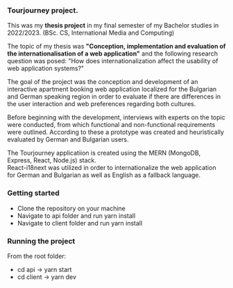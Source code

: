 ### Tourjourney project.
This was my **thesis project** in my final semester of my Bachelor studies in 2022/2023. (BSc. CS, International Media and Computing)

The topic of my thesis was **"Conception, implementation and evaluation of the internationalisation of a web application"** and the following research question was posed: "How does internationalization affect the usability of web application systems?"

The goal of the project was the conception and development of an interactive apartment booking web application localized for the Bulgarian and German speaking region in order to evaluate if there are differences in the user interaction and web preferences regarding both cultures. 

Before beginning with the development, interviews with experts on the topic were conducted, from which functional and non-functional requirements were outlined. According to these a prototype was created and heuristically evaluated by German and Bulgarian users.

The Tourjourney applicatiion is created using the MERN (MongoDB, Express, React, Node.js) stack. <br> React-i18next was utilized in order to internationalize the web application for German and Bulgarian as well as English as a fallback language.

### Getting started
- Clone the repository on your machine
- Navigate to api folder and run yarn install
- Navigate to client folder and run yarn install

### Running the project
From the root folder:
- cd api -> yarn start
- cd client -> yarn dev


